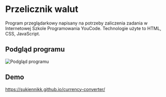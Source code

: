 # Przelicznik walut

Program przeglądarkowy napisany na potrzeby zaliczenia zadania w Internetowej Szkole Programowania YouCode. 
Technologie użyte to HTML, CSS, JavaScript.


## Podgląd programu

![Podgląd programu](https://i.postimg.cc/Y07pSnYq/readme.png)

## Demo 

https://sukiennikk.github.io/currency-converter/
